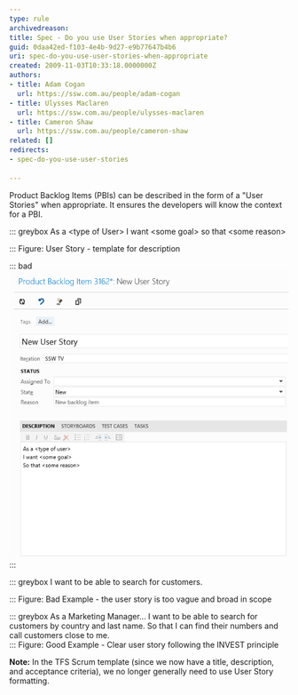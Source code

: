 ```yaml
---
type: rule
archivedreason: 
title: Spec - Do you use User Stories when appropriate?
guid: 0daa42ed-f103-4e4b-9d27-e9b77647b4b6
uri: spec-do-you-use-user-stories-when-appropriate
created: 2009-11-03T10:33:18.0000000Z
authors:
- title: Adam Cogan
  url: https://ssw.com.au/people/adam-cogan
- title: Ulysses Maclaren
  url: https://ssw.com.au/people/ulysses-maclaren
- title: Cameron Shaw
  url: https://ssw.com.au/people/cameron-shaw
related: []
redirects:
- spec-do-you-use-user-stories

---
```


Product Backlog Items (PBIs) can be described in the form of a "User Stories" when appropriate. It ensures the developers will know the context for a PBI.


::: greybox
As a &lt;type of User&gt;
I want &lt;some goal&gt;
so that &lt;some reason&gt;

:::
Figure: User Story - template for description

<!--endintro-->


::: bad  
![Figure: User Story - Product Backlog Item form](TFS2012UserStory.gif)  
:::


::: greybox
I want to be able to search for customers.

:::
Figure: Bad Example - the user story is too vague and broad in scope

::: greybox
As a Marketing Manager...
    I want to be able to search for customers by country and last name.
    So that I can find their numbers and call customers close to me.  
:::
Figure: Good Example - Clear user story following the INVEST principle



**Note:** In the TFS Scrum template (since we now have a title, description, and acceptance criteria), we no longer generally need to use User Story formatting.
